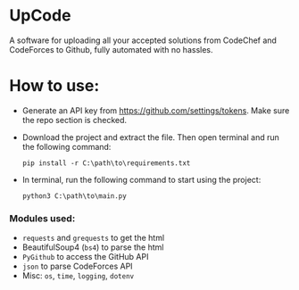 # UpCode
A software for uploading all your accepted solutions from CodeChef and CodeForces to Github, fully automated with no hassles.

# How to use:
* Generate an API key from https://github.com/settings/tokens. Make sure the repo section is checked.
* Download the project and extract the file. Then open terminal and run the following command:

  ```
  pip install -r C:\path\to\requirements.txt
  ```
* In terminal, run the following command to start using the project:

  ```
  python3 C:\path\to\main.py
  ```

### Modules used:
* `requests` and `grequests` to get the html
* BeautifulSoup4 (`bs4`) to parse the html
* `PyGithub` to access the GitHub API
* `json` to parse CodeForces API
* Misc: `os`, `time`, `logging`, `dotenv`
